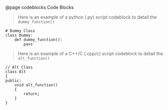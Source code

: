 @page codeblocks Code Blocks

> Here is an example of a python (.py) script codeblock to detail the `dummy_function()`

~~~~~~~~~~~~~~~~~~~~~~~~~~~~~~~~~~~{.py}
# Dummy Class
class Dummy:
    def dummy_function():
        pass
~~~~~~~~~~~~~~~~~~~~~~~~~~~~~~~~~~~

> Here is an example of a C++/C (.cpp/c) script codeblock to detail the `alt_function()`

~~~~~~~~~~~~~~~~~~~~~~~~~~~~~~~~~~~{.cpp}
// Alt Class
class Alt
{
public:
    void alt_function()
    {
        return;
    }
}
~~~~~~~~~~~~~~~~~~~~~~~~~~~~~~~~~~~
